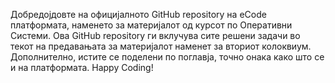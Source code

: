 Добредојдовте на официјалното GitHub repository на eCode платформата, наменето за материјалот од курсот по Оперативни Системи.
Ова GitHub repository ги вклучува сите решени задачи во текот на предавањата за материјалот наменет за вториот колоквиум.
Дополнително, истите се поделени по поглавја, точно онака како што се и на платформата.
Happy Coding!
